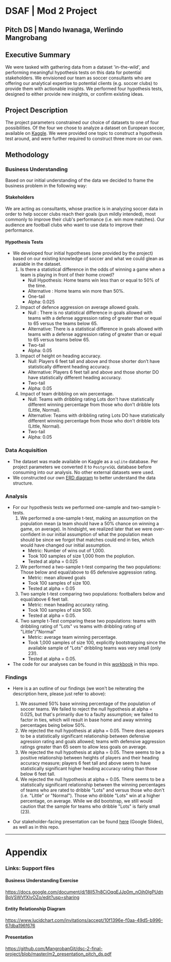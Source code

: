 # DSAF | Mod 2 Project
##  Pitch DS | Mando Iwanaga, Werlindo Mangrobang 

## Executive Summary
We were tasked with gathering data from a dataset 'in-the-wild', and performing meaningful hypothesis tests on this data for potential stakeholders. We envisioned our team as soccer consultants who are offering our analytical expertise to potential clients (e.g. soccer clubs) to provide them with actionable insights. We performed four hypothesis tests, designed to either provide new insights, or confirm existing ideas.

## Project Description

The project parameters constrained our choice of datasets to one of four possibilities. Of the four we chose to analyze a dataset on European soccer, available on [Kaggle](https://www.kaggle.com/hugomathien/soccer). We were provided one topic to construct a hypothesis test around, and were further required to construct three more on our own.

## Methodology

### Business Understanding
Based on our initial understanding of the data we decided to frame the business problem in the following way:

#### Stakeholders
We are acting as consultants, whose practice is in analyzing soccer data in order to help soccer clubs reach their goals (pun mildly intended), most commonly to improve their club's performance (i.e. win more matches). Our audience are football clubs who want to use data to improve their performance.

#### Hypothesis Tests
- We developed four initial hypotheses (one provided by the project) based on our existing knowledge of soccer and what we could glean as avaiable in the dataset.
    1. Is there a statistical difference in the odds of winning a game when a team is playing in front of their home crowd?  
        - Null Hypothesis: Home teams win less than or equal to  50% of the time.  
        - Alternative : Home teams win more than 50%.
        - One-tail 
        - Alpha: 0.025  
    2. Impact of defence aggression on average allowed goals.  
        - Null :  There is no statistical difference in goals allowed with teams with a defense aggression rating of greater than or equal to 65 versus the teams below 65.
        - Alternative: There is a statistical difference in goals allowed with teams with a defense aggression rating of greater than or equal to 65 versus teams below 65.
        - Two-tail
        - Alpha: 0.05
    3. Impact of height on heading accuracy.
        - Null: Players 6 feet tall and above and those shorter don’t have statistically different heading accuracy.
        - Alternative:  Players 6 feet tall and above and those shorter DO have statistically different heading accuracy.
        - Two-tail
        - Alpha: 0.05
    4. Impact of team dribbling on win percentage. 
        - Null: Teams with dribbling rating Lots don't have statistically different winning percentage from those who don't dribble lots (Little, Normal).
        - Alternative: Teams with dribbling rating Lots DO have statistically different winning percentage from those who don't dribble lots (Little, Normal).
        - Two-tail
        - Alpha: 0.05

### Data Acquisition
- The dataset was made available on Kaggle as a `sqlite` database. Per project parameters we converted it to `PostgreSQL` database before consuming into our analysis. No other external datasets were used.
- We constructed our own [ERD diagram](https://www.lucidchart.com/invitations/accept/10f1396e-f0aa-49d5-b996-67dba196f676) to better understand the data structure.  

### Analysis
- For our hypothesis tests we performed one-sample and two-sample t-tests. 
    1. We performed a one-sample t-test, making an assumption on the population mean (a team should have a 50% chance on winning a game, on average). In hindsight, we realized later that we were over-confident in our initial assumption of what the population mean should be since we forgot that matches could end in ties, which would have changed our initial assumption. 
        - Metric: Number of wins out of 1,000.
        - Took 100 samples of size 1,000 from the poplution.
        - Tested at alpha = 0.025
    2. We performed a two-sample t-test comparing the two populations: Those below and equal/above to 65 defensive aggression rating. 
        - Metric: mean allowed goals 
        - Took 100 samples of size 100.
        - Tested at alpha = 0.05
    3. Two sample t-test comparing two populations: footballers below and equal/above 6 feet tall.
        - Metric: mean heading accuracy rating.
        - Took 100 samples of size 500.
        - Tested at alpha = 0.05.
    4. Two sample t-Test comparing these two populations: teams with dribbling rating of "Lots" vs teams with dribbling rating of "Little"/"Normal"
        - Metric: average team winning percentage.
        - Took 1,000 samples of size 100, explicitly bootstrapping since the available sample of "Lots" dribbling teams was very small (only 23!).
        - Tested at alpha = 0.05.
- The code for our analyses can be found in this [workbook](https://github.com/MangrobanGit/dsc-2-final-project/blob/mangrobangit/cleanup/final_copy.ipynb) in this repo.

### Findings
- Here is a an outline of our findings (we won't be reiterating the description here, please just refer to above):
    1. We assumed 50% base winning percentage of the population of soccer teams. We failed to reject the null hypothesis at alpha = 0.025, but that's primarily due to a faulty assumption; we failed to factor in ties, which will result in base home and away winning percentages being below 50%.
    2. We rejected the null hypothesis at alpha = 0.05. There does appears to be a statistically significant relationship between defensive agression rating and goals allowed; teams with defensive aggression ratings greater than 65 seem to allow less goals on average.
    3. We rejected the null hypothesis at alpha = 0.05. There seems to be a positive relationship between heights of players and their heading accuracy measure; players 6 feet tall and above seem to have statistically significant higher heading accuracy rating than those below 6 feet tall.
    4. We rejected the null hypothesis at alpha = 0.05. There seems to be a statistically significant relationship between the winning percentages of teams who are rated to dribble "Lots" and versus those who don't (i.e. "Little" or "Normal"). Those who dribble "Lots" win at a higher percentage, on average. While we did bootstrap, we still would caution that the sample for teams who dribble "Lots" is fairly small (23).

- Our stakeholder-facing presentation can be found [here](https://docs.google.com/presentation/d/1E07ZjfvL2s8C6hEq2RGVFRyXwmIHLQfpq45JD4fS1bU/edit?usp=sharing) (Google Slides), as well as in this repo.

---

# Appendix
### Links: Support files

#### Business Understanding Exercise
https://docs.google.com/document/d/18lI57n8CiOqqEJJp0m_nOjh0lgPUdnBpVSWVfXlvOZo/edit?usp=sharing

#### Entity Relationship Diagram
https://www.lucidchart.com/invitations/accept/10f1396e-f0aa-49d5-b996-67dba196f676

#### Presentation
https://github.com/MangrobanGit/dsc-2-final-project/blob/master/m2_presentation_pitch_ds.pdf